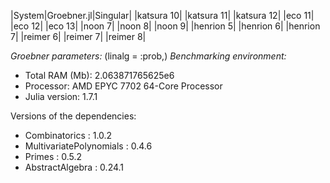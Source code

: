 |System|Groebner.jl|Singular|
|katsura 10|
|katsura 11|
|katsura 12|
|eco 11|
|eco 12|
|eco 13|
|noon 7|
|noon 8|
|noon 9|
|henrion 5|
|henrion 6|
|henrion 7|
|reimer 6|
|reimer 7|
|reimer 8|

*Groebner parameters:*
(linalg = :prob,)
*Benchmarking environment:*

* Total RAM (Mb): 2.063871765625e6
* Processor: AMD EPYC 7702 64-Core Processor                
* Julia version: 1.7.1

Versions of the dependencies:

* Combinatorics : 1.0.2
* MultivariatePolynomials : 0.4.6
* Primes : 0.5.2
* AbstractAlgebra : 0.24.1

